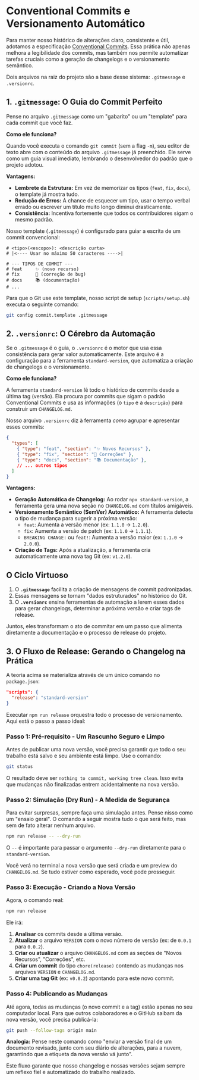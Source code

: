 # Conventional Commits e Versionamento Automático

Para manter nosso histórico de alterações claro, consistente e útil, adotamos a especificação [Conventional Commits](https://www.conventionalcommits.org/en/v1.0.0/). Essa prática não apenas melhora a legibilidade dos commits, mas também nos permite automatizar tarefas cruciais como a geração de changelogs e o versionamento semântico.

Dois arquivos na raiz do projeto são a base desse sistema: `.gitmessage` e `.versionrc`.

## 1. `.gitmessage`: O Guia do Commit Perfeito

Pense no arquivo `.gitmessage` como um "gabarito" ou um "template" para cada commit que você faz.

**Como ele funciona?**

Quando você executa o comando `git commit` (sem a flag `-m`), seu editor de texto abre com o conteúdo do arquivo `.gitmessage` já preenchido. Ele serve como um guia visual imediato, lembrando o desenvolvedor do padrão que o projeto adotou.

**Vantagens:**

*   **Lembrete da Estrutura:** Em vez de memorizar os tipos (`feat`, `fix`, `docs`), o template já mostra tudo.
*   **Redução de Erros:** A chance de esquecer um tipo, usar o tempo verbal errado ou escrever um título muito longo diminui drasticamente.
*   **Consistência:** Incentiva fortemente que todos os contribuidores sigam o mesmo padrão.

Nosso template (`.gitmessage`) é configurado para guiar a escrita de um commit convencional:

```
# <tipo>(<escopo>): <descrição curta>
# |<---- Usar no máximo 50 caracteres ---->|

# --- TIPOS DE COMMIT ---
# feat     ✨ (novo recurso)
# fix      🐛 (correção de bug)
# docs     📚 (documentação)
# ...
```

Para que o Git use este template, nosso script de setup (`scripts/setup.sh`) executa o seguinte comando:

```bash
git config commit.template .gitmessage
```

## 2. `.versionrc`: O Cérebro da Automação

Se o `.gitmessage` é o guia, o `.versionrc` é o motor que usa essa consistência para gerar valor automaticamente. Este arquivo é a configuração para a ferramenta `standard-version`, que automatiza a criação de changelogs e o versionamento.

**Como ele funciona?**

A ferramenta `standard-version` lê todo o histórico de commits desde a última tag (versão). Ela procura por commits que sigam o padrão Conventional Commits e usa as informações (o `tipo` e a `descrição`) para construir um `CHANGELOG.md`.

Nosso arquivo `.versionrc` diz à ferramenta *como* agrupar e apresentar esses commits:

```json
{
  "types": [
    { "type": "feat", "section": "✨ Novos Recursos" },
    { "type": "fix", "section": "🐛 Correções" },
    { "type": "docs", "section": "📚 Documentação" },
    // ... outros tipos
  ]
}
```

**Vantagens:**

*   **Geração Automática de Changelog:** Ao rodar `npx standard-version`, a ferramenta gera uma nova seção no `CHANGELOG.md` com títulos amigáveis.
*   **Versionamento Semântico (SemVer) Automático:** A ferramenta detecta o tipo de mudança para sugerir a próxima versão:
    *   `feat`: Aumenta a versão menor (ex: `1.1.0` -> `1.2.0`).
    *   `fix`: Aumenta a versão de patch (ex: `1.1.0` -> `1.1.1`).
    *   `BREAKING CHANGE:` ou `feat!`: Aumenta a versão maior (ex: `1.1.0` -> `2.0.0`).
*   **Criação de Tags:** Após a atualização, a ferramenta cria automaticamente uma nova tag Git (ex: `v1.2.0`).

## O Ciclo Virtuoso

1.  O **`.gitmessage`** facilita a criação de mensagens de commit padronizadas.
2.  Essas mensagens se tornam "dados estruturados" no histórico do Git.
3.  O **`.versionrc`** ensina ferramentas de automação a lerem esses dados para gerar changelogs, determinar a próxima versão e criar tags de release.

Juntos, eles transformam o ato de commitar em um passo que alimenta diretamente a documentação e o processo de release do projeto.

## 3. O Fluxo de Release: Gerando o Changelog na Prática

A teoria acima se materializa através de um único comando no `package.json`:

```json
"scripts": {
  "release": "standard-version"
}
```

Executar `npm run release` orquestra todo o processo de versionamento. Aqui está o passo a passo ideal:

### Passo 1: Pré-requisito - Um Rascunho Seguro e Limpo

Antes de publicar uma nova versão, você precisa garantir que todo o seu trabalho está salvo e seu ambiente está limpo. Use o comando:

```bash
git status
```

O resultado deve ser `nothing to commit, working tree clean`. Isso evita que mudanças não finalizadas entrem acidentalmente na nova versão.

### Passo 2: Simulação (Dry Run) - A Medida de Segurança

Para evitar surpresas, sempre faça uma simulação antes. Pense nisso como um "ensaio geral". O comando a seguir mostra tudo o que será feito, mas sem de fato alterar nenhum arquivo.

```bash
npm run release -- --dry-run
```

O ` -- ` é importante para passar o argumento `--dry-run` diretamente para o `standard-version`.

Você verá no terminal a nova versão que será criada e um preview do `CHANGELOG.md`. Se tudo estiver como esperado, você pode prosseguir.

### Passo 3: Execução - Criando a Nova Versão

Agora, o comando real:

```bash
npm run release
```

Ele irá:
1.  **Analisar** os commits desde a última versão.
2.  **Atualizar** o arquivo `VERSION` com o novo número de versão (ex: de `0.0.1` para `0.0.2`).
3.  **Criar ou atualizar** o arquivo `CHANGELOG.md` com as seções de "Novos Recursos", "Correções", etc.
4.  **Criar um commit** do tipo `chore(release)` contendo as mudanças nos arquivos `VERSION` e `CHANGELOG.md`.
5.  **Criar uma tag Git** (ex: `v0.0.2`) apontando para este novo commit.

### Passo 4: Publicando as Mudanças

Até agora, todas as mudanças (o novo commit e a tag) estão apenas no seu computador local. Para que outros colaboradores e o GitHub saibam da nova versão, você precisa publicá-la:

```bash
git push --follow-tags origin main
```

**Analogia:** Pense neste comando como "enviar a versão final de um documento revisado, junto com seu diário de alterações, para a nuvem, garantindo que a etiqueta da nova versão vá junto".

Este fluxo garante que nosso changelog e nossas versões sejam sempre um reflexo fiel e automatizado do trabalho realizado.